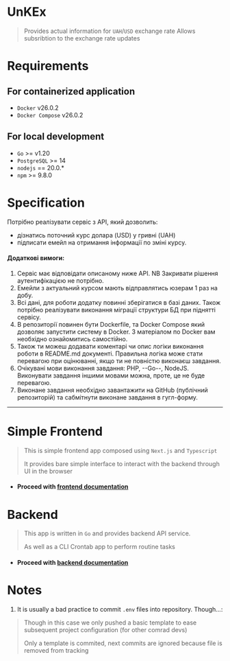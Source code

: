 # UnKEx

> Provides actual information for `UAH`/`USD` exchange rate 
> Allows subsribtion to the exchange rate updates


# Requirements
## For containerized application
- `Docker` v26.0.2
- `Docker Compose` v26.0.2

## For local development
- `Go` >= v1.20
- `PostgreSQL` >= 14
- `nodejs` == 20.0.*
- `npm` >= 9.8.0


# Specification
Потрібно реалізувати сервіс з АРІ, який дозволить:

- дізнатись поточний курс долара (USD) у гривні (UAH)
- підписати емейл на отримання інформації по зміні курсу.

#### Додаткові вимоги:
1. Сервіс має відповідати описаному ниже АРІ. NB Закривати рішення аутентифікацією не потрібно.
2. Eмейли з актуальний курсом мають відправлятись юзерам 1 раз на добу.
3. Всі дані, для роботи додатку повинні зберігатися в базі даних. Також потрібно реалізувати виконання міграції структури БД при піднятті сервісу.
4. В репозиторії повинен бути Dockerfile, та Docker Compose який дозволяє запустити систему в Docker. З матеріалом по Docker вам необхідно ознайомитись самостійно.
5. Також ти можеш додавати коментарі чи опис логіки виконання роботи в README.md документі. Правильна логіка може стати перевагою при оцінюванні, якщо ти не повністю виконаєш завдання.
6. Очікувані мови виконання завдання: PHP, --Go--, NodeJS. Виконувати завдання іншими мовами можна, проте, це не буде перевагою.
7. Виконане завдання необхідно завантажити на GitHub (публічний репозиторій) та сабмітнути виконане завдання в гугл-форму.


---
# Simple Frontend
> This is simple frontend app composed using `Next.js` and `Typescript`
>
> It provides bare simple interface to interact with the backend through UI in the browser

- #### Proceed with [frontend documentation](frontend/)


# Backend
> This app is written in `Go` and provides backend API service.
>
> As well as a CLI Crontab app to perform routine tasks

- #### Proceed with [backend documentation](backend/)



# Notes
1. It is usually a bad practice to commit `.env` files into repository. Though...:
> Though in this case we only pushed a basic template to ease subsequent project configuration (for other comrad devs)
>
> Only a template is commited, next commits are ignored because file is removed from tracking